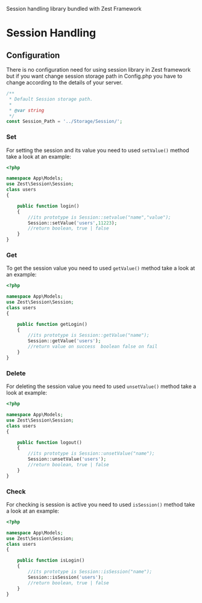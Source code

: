 Session handling library bundled with Zest Framework

# Session Handling

## Configuration
There is no configuration need for using session library in Zest framework but if you want change session storage path in Config.php you have to change according to the details of your server.
```php
/**
 * Default Session storage path.
 *
 * @var string
 */
const Session_Path = '../Storage/Session/';
```

### Set
For setting the session and its value you need to used ```setValue()``` method take a look at an example:

```php
<?php

namespace App\Models;
use Zest\Session\Session;
class users
{

    public function login()
    {
        //its prototype is Session::setvalue("name","value");
        Session::setValue('users',11223);
        //return boolean, true | false
    }
}
```
### Get
To get the session value you need to used ```getValue()``` method take a look at an example:

```php
<?php

namespace App\Models;
use Zest\Session\Session;
class users
{

    public function getLogin()
    {
        //its prototype is Session::getValue("name");
        Session::getValue('users');
        //return value on success  boolean false on fail
    }
}
```

### Delete
For deleting the session value you need to used ```unsetValue()``` method take a look at example:

```php
<?php

namespace App\Models;
use Zest\Session\Session;
class users
{

    public function logout()
    {
        //its prototype is Session::unsetValue("name");
        Session::unsetValue('users');
        //return boolean, true | false
    }
}
```

### Check
For checking is session is active you need to used ```isSession()``` method take a look at an example:


```php
<?php

namespace App\Models;
use Zest\Session\Session;
class users
{

    public function isLogin()
    {
        //its prototype is Session::isSession("name");
        Session::isSession('users');
        //return boolean, true | false
    }
}
```
